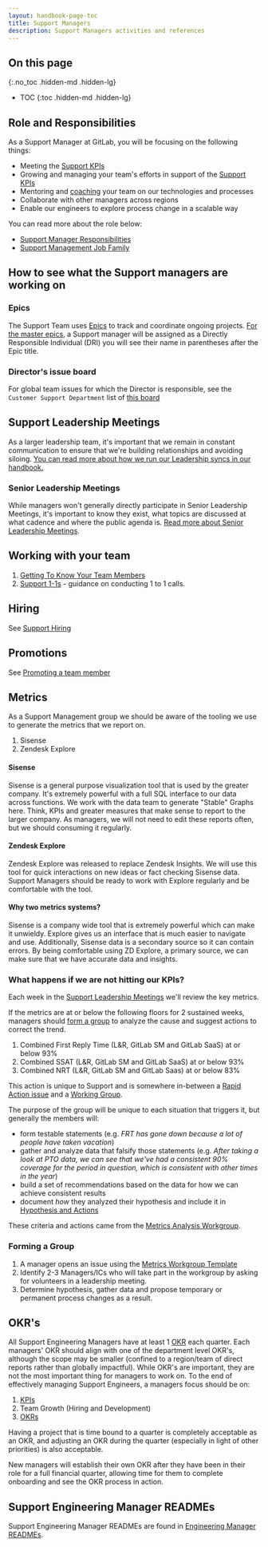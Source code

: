 ```yaml
---
layout: handbook-page-toc
title: Support Managers
description: Support Managers activities and references
---
```


## On this page
{:.no_toc .hidden-md .hidden-lg}

- TOC
{:toc .hidden-md .hidden-lg}

## Role and Responsibilities

As a Support Manager at GitLab, you will be focusing on the following things:

- Meeting the [Support KPIs](https://about.gitlab.com/handbook/support/performance-indicators/)
- Growing and managing your team's efforts in support of the [Support KPIs](https://about.gitlab.com/handbook/support/performance-indicators/)
- Mentoring and [coaching](https://about.gitlab.com/handbook/leadership/coaching/) your team on our technologies and processes
- Collaborate with other managers across regions
- Enable our engineers to explore process change in a scalable way

You can read more about the role below:

- [Support Manager Responsibilities](https://about.gitlab.com/handbook/support/managers/manager-responsibilities.html)
- [Support Management Job Family](https://about.gitlab.com/job-families/engineering/support-management/)

## How to see what the Support managers are working on

### Epics

The Support Team uses [Epics](https://gitlab.com/groups/gitlab-com/support/-/epics/) to track and coordinate ongoing projects. [For the master epics](https://gitlab.com/groups/gitlab-com/support/-/epics?scope=all&utf8=%E2%9C%93&state=opened&search=area%3A), a Support manager will be assigned as a Directly Responsible Individual (DRI) you will see their name in parentheses after the Epic title.

### Director's issue board

For global team issues for which the Director is responsible, see the `Customer Support Department` list of [this board](https://gitlab.com/gitlab-com/www-gitlab-com/-/boards/980804?label_name%5B%5D=Engineering%20Management)

## Support Leadership Meetings

As a larger leadership team, it's important that we remain in constant communication to ensure that we're building relationships and avoiding siloing. [You can read more about how we run our Leadership syncs in our handbook.](/handbook/support/managers/leadership-sync.html)

### Senior Leadership Meetings

While managers won't generally directly participate in Senior Leadership Meetings, it's important to know they exist, what topics are discussed at what cadence and where the public agenda is. [Read more about Senior Leadership Meetings](/handbook/support/managers/senior/senior-leadership-sync.html).

## Working with your team

1. [Getting To Know Your Team Members](/handbook/support/managers/getting-to-know-you.html)
1. [Support 1-1s](/handbook/support/managers/support-1-1s.html) - guidance on conducting 1 to 1 calls.

## Hiring

See [Support Hiring](hiring.html)

## Promotions

See [Promoting a team member](promoting-a-support-team-member.html)

## Metrics

As a Support Management group we should be aware of the tooling we use to generate the metrics that we report on.

1. Sisense
1. Zendesk Explore

#### Sisense

Sisense is a general purpose visualization tool that is used by the greater company.
It's extremely powerful with a full SQL interface to our data across functions.
We work with the data team to generate "Stable" Graphs here. Think, KPIs and greater measures that make sense to report to the larger company.
As managers, we will not need to edit these reports often, but we should consuming it regularly.

#### Zendesk Explore

Zendesk Explore was released to replace Zendesk Insights. We will use this tool
for quick interactions on new ideas or fact checking Sisense data. Support Managers
should be ready to work with Explore regularly and be comfortable with the tool.

#### Why two metrics systems?

Sisense is a company wide tool that is extremely powerful which can make it unwieldy.
Explore gives us an interface that is much easier to navigate and use.
Additionally, Sisense data is a secondary source so it can contain errors.
By being comfortable using ZD Explore, a primary source, we can make sure that we have accurate data and insights.

### What happens if we are not hitting our KPIs?

Each week in the [Support Leadership Meetings](#support-leadership-meetings) we'll review the key metrics.

If the metrics are at or below the following floors for 2 sustained weeks, managers should [form a group](#forming-a-group) to analyze the cause and suggest actions to correct the trend.

1. Combined First Reply Time (L&R, GitLab SM and GitLab SaaS) at or below 93%
1. Combined SSAT (L&R, GitLab SM and GitLab SaaS) at or below 93%
1. Combined NRT (L&R, GitLab SM and GitLab Saas) at or below 83%

This action is unique to Support and is somewhere in-between a [Rapid Action issue](/handbook/engineering/development/#rapid-action-issue) and a [Working Group](/company/team/structure/working-groups/).

The purpose of the group will be unique to each situation that triggers it, but generally the members will:

- form testable statements (e.g. _FRT has gone down because a lot of people have taken vacation_)
- gather and analyze data that falsify those statements (e.g. _After taking a look at PTO data, we can see that we've had a consistent 90% coverage for the period in question, which is consistent with other times in the year_)
- build a set of recommendations based on the data for how we can achieve consistent results
- document _how_ they analyzed their hypothesis and include it in [Hypothesis and Actions](metrics-analysis/actions.html)

These criteria and actions came from the [Metrics Analysis Workgroup](metrics-analysis/index.html).

### Forming a Group

1. A manager opens an issue using the [Metrics Workgroup Template](https://gitlab.com/gitlab-com/support/metrics/-/issues/new?issuable_template=Metrics%20Workgroup)
1. Identify 2-3 Managers/ICs who will take part in the workgroup by asking for volunteers in a leadership meeting.
1. Determine hypothesis, gather data and propose temporary or permanent process changes as a result.

## OKR's

All Support Engineering Managers have at least 1 [OKR](https://about.gitlab.com/company/okrs/#what-are-okrs) each quarter. Each managers' OKR should align with one of the department level OKR's, although the scope may be smaller (confined to a region/team of direct reports rather than globally impactful). While OKR's are important, they are not the most important thing for managers to work on. To the end of effectively managing Support Engineers, a managers focus should be on:

1. [KPIs](https://about.gitlab.com/handbook/support/performance-indicators/)
1. Team Growth (Hiring and Development)
1. [OKRs](https://about.gitlab.com/handbook/engineering/#engineering-okr-process)

Having a project that is time bound to a quarter is completely acceptable as an OKR, and adjusting an OKR during the quarter (especially in light of other priorities) is also acceptable.

New managers will establish their own OKR after they have been in their role for a full financial quarter, allowing time for them to complete onboarding and see the OKR process in action.

## Support Engineering Manager READMEs

Support Engineering Manager READMEs are found in [Engineering Manager READMEs](/handbook/engineering/readmes/).

